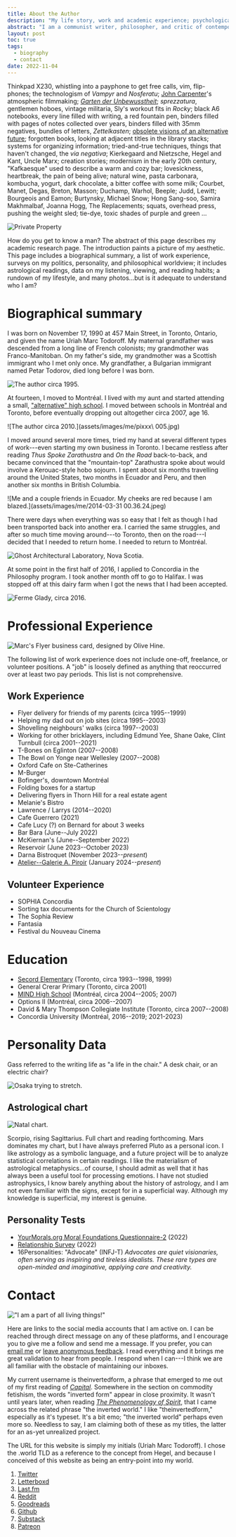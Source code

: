 ```yaml
---
title: About the Author
description: "My life story, work and academic experience; psychological profiles, political profiles, and philosophical worldview; data representing my tastes and media consumption."
abstract: "I am a communist writer, philosopher, and critic of contemporary culture. My area of historical interest is the modern leading into the contemporary; my object of study is visual culture. My research is focused on creating an historical overview of the interplay between mass media and the avant-garde, relying on philosophies of technology, media theory, and historical materialism. Some of my questions include: how does media change, and what is its history? What is the relation between media and technology? What is the origin of the digital? How does digital life stand in relation to historical precedents? What is the relation between the modes of production, and the aesthetic and social lives of a given period? I work in the traditions associated with German Idealism, Marxism, Frankfurt School critical theory, and value-form theory."
layout: post
toc: true
tags:
  - biography
  - contact
date: 2022-11-04
---
```


Thinkpad X230, whistling into a payphone to get free calls, vim, flip-phones; the technologism of *Vampyr* and *Nosferatu*; [John Carpenter](https://letterboxd.com/theinvertedform/list/john-carpenter-ranked)'s atmospheric filmmaking; *[Garten der Unbewusstheit](https://youtu.be/3t5aDYQsnUI?si=B6qcCsH7rfh2pLZ4)*; *sprezzatura*, gentlemen hoboes, vintage militaria, Sly's workout fits in *Rocky*; black A6 notebooks, every line filled with writing, a red fountain pen, binders filled with pages of notes collected over years, binders filled with 35mm negatives, bundles of letters, *Zettelkasten*; [obsolete visions of an alternative future](https://en.wikipedia.org/wiki/Project_Xanadu); forgotten books, looking at adjacent titles in the library stacks; systems for organizing information; tried-and-true techniques, things that haven't changed, the *via negativa*; Kierkegaard and Nietzsche, Hegel and Kant, Uncle Marx; creation stories; modernism in the early 20th century, "Kafkaesque" used to describe a warm and cozy bar; lovesickness, heartbreak, the pain of being alive; natural wine, pasta carbonara, kombucha, yogurt, dark chocolate, a bitter coffee with some milk; Courbet, Manet, Degas, Breton, Masson; Duchamp, Warhol, Beeple; Judd, Lewitt; Bourgeois and Eamon; Burtynsky, Michael Snow; Hong Sang-soo, Samira Makhmalbaf, Joanna Hogg, The Replacements; squats, overhead press, pushing the weight sled; tie-dye, toxic shades of purple and green ...

![Private Property](/assets/images/propprive1.jpg)

How do you get to know a man? The abstract of this page describes my academic research page. The introduction paints a picture of my aesthetic. This page includes a biographical summary, a list of work experience, surveys on my politics, personality, and philosophical worldview; it includes astrological readings, data on my listening, viewing, and reading habits; a rundown of my lifestyle, and many photos...but is it adequate to understand who I am?

# Biographical summary

I was born on November 17, 1990 at 457 Main Street, in Toronto, Ontario, and given the name Uriah Marc Todoroff. My maternal grandfather was descended from a long line of French colonists; my grandmother was Franco-Manitoban. On my father's side, my grandmother was a Scottish immigrant who I met only once. My grandfather, a Bulgarian immigrant named Petar Todorov, died long before I was born.

![The author circa 1995.](assets/images/me/babyme.jpg)

At fourteen, I moved to Montréal. I lived with my aunt and started attending a small, ["alternative" high school](https://en.wikipedia.org/wiki/MIND_High_School). I moved between schools in Montréal and Toronto, before eventually dropping out altogether circa 2007, age 16.

![The author circa 2010.](assets/images/me/pixxx\ 005.jpg)

I moved around several more times, tried my hand at several different types of work---even starting my own business in Toronto. I became restless after reading *Thus Spoke Zarathustra* and *On the Road* back-to-back, and became convinced that the "mountain-top" Zarathustra spoke about would involve a Kerouac-style hobo sojourn. I spent about six months travelling around the United States, two months in Ecuador and Peru, and then another six months in British Columbia.

![Me and a couple friends in Ecuador. My cheeks are red because I am blazed.](assets/images/me/2014-03-31 00.36.24.jpeg)

There were days when everything was so easy that I felt as though I had been transported back into another era. I carried the same struggles, and after so much time moving around---to Toronto, then on the road---I decided that I needed to return home. I needed to return to Montréal.

![Ghost Architectural Laboratory, Nova Scotia.](/assets/images/img445.jpg)

At some point in the first half of 2016, I applied to Concordia in the Philosophy program. I took another month off to go to Halifax. I was stopped off at this dairy farm when I got the news that I had been accepted.

![Ferme Glady, circa 2016.](assets/images/img514.jpg)

# Professional Experience

![Marc's Flyer business card, designed by Olive Hine.](assets/images/marcsflyer.jpg)

The following list of work experience does not include one-off, freelance, or volunteer positions. A "job" is loosely defined as anything that reoccurred over at least two pay periods. This list is not comprehensive.

## Work Experience

* Flyer delivery for friends of my parents (circa 1995--1999)
* Helping my dad out on job sites (circa 1995--2003)
* Shovelling neighbours' walks (circa 1997--2003)
* Working for other bricklayers, including Edmund Yee, Shane Oake, Clint Turnbull (circa 2001--2021)
* T-Bones on Eglinton (2007--2008)
* The Bowl on Yonge near Wellesley (2007--2008)
* Oxford Cafe on Ste-Catherines
* M-Burger
* Bofinger's, downtown Montréal
* Folding boxes for a startup
* Delivering flyers in Thorn Hill for a real estate agent
* Melanie's Bistro
* Lawrence / Larrys (2014--2020)
* Cafe Guerrero (2021)
* Cafe Lucy (?) on Bernard for about 3 weeks
* Bar Bara (June--July 2022)
* McKiernan's (June--September 2022)
* Reservoir (June 2023--October 2023)
* Darna Bistroquet (November 2023--*present*)
* [Atelier--Galerie A. Piroir](https://piroir.com) (January 2024--*present*)

## Volunteer Experience

* SOPHIA Concordia
* Sorting tax documents for the Church of Scientology
* The Sophia Review
* Fantasia
* Festival du Nouveau Cinema

# Education

* [Secord Elementary](https://torontolife.com/city/toronto-is-failing-me-my-kids-school-is-a-disgrace/) (Toronto, circa 1993--1998, 1999)
* General Crerar Primary (Toronto, circa 2001)
* [MIND High School](https://en.wikipedia.org/wiki/MIND_High_School) (Montréal, circa 2004--2005; 2007)
* Options II (Montréal, circa 2006--2007)
* David & Mary Thompson Collegiate Institute (Toronto, circa 2007--2008)
* Concordia University (Montréal, 2016--2019; 2021-2023)

# Personality Data

Gass referred to the writing life as "a life in the chair." A desk chair, or an electric chair?

![Osaka trying to stretch.](/assets/images/osakastretch.gif)

## Astrological chart

![Natal chart.](assets/images/chart.gif)

Scorpio, rising Sagittarius. Full chart and reading forthcoming. Mars dominates my chart, but I have always preferred Pluto as a personal icon. I like astrology as a symbolic language, and a future project will be to analyze statistical correlations in certain readings. I like the materialism of astrological metaphysics...of course, I should admit as well that it has always been a useful tool for processing emotions. I have not studied astrophysics, I know barely anything about the history of astrology, and I am not even familiar with the signs, except for in a superficial way. Although my knowledge is superficial, my interest is genuine.

## Personality Tests


* [YourMorals.org Moral Foundations Questionnaire-2](/assets/documents/mfq2-2022.pdf) (2022)
* [Relationship Survey](/assets/documents/relationship-survey-2022.pdf) (2022)
* 16Personalities: "Advocate" (INFJ-T)
*Advocates are quiet visionaries, often serving as inspiring and tireless idealists. These rare types are open-minded and imaginative, applying care and creativity.*

# Contact

!["I am a part of all living things!"](/assets/images/robo.jpg)

Here are links to the social media accounts that I am active on. I can be reached through direct message on any of these platforms, and I encourage you to give me a follow and send me a message. If you prefer, you can [email me](mailto:um.todoroff@gmail.com) or [leave anonymous feedback](https://docs.google.com/forms/d/e/1FAIpQLSckpSDCKX3uNollW7CJmZF5V3zumIljoDAWsf8ftB6HTNJIKw/viewform). I read everything and it brings me great validation to hear from people. I respond when I can---I think we are all familiar with the obstacle of maintaining our inboxes.

My current username is theinvertedform, a phrase that emerged to me out of my first reading of [*Capital*](/marx). Somewhere in the section on commodity fetishism, the words "inverted form" appear in close proximity. It wasn't until years later, when reading [*The Phenomenology of Spirit*](/hegel), that I came across the related phrase "the inverted world." I like "theinvertedform," especially as it's typeset. It's a bit emo; "the inverted world" perhaps even more so. Needless to say, I am claiming both of these as my titles, the latter for an as-yet unrealized project.

The URL for this website is simply my initials (Uriah Marc Todoroff). I chose the .world TLD as a reference to the concept from Hegel, and because I conceived of this website as being an entry-point into my world.

1. [Twitter](https://twitter.com/theinvertedform)
2. [Letterboxd](https://letterboxd.com/theinvertedform)
3. [Last.fm](https://www.last.fm/user/aeymxq)
3. [Reddit](https://reddit.com/r/umtworld)
4. [Goodreads](https://www.goodreads.com/user/show/122256622)
2. [Github](https://github.com/theinvertedform)
4. [Substack](https://umtworld.substack.com)
4. [Patreon](https://patreon.com/umtworld)

